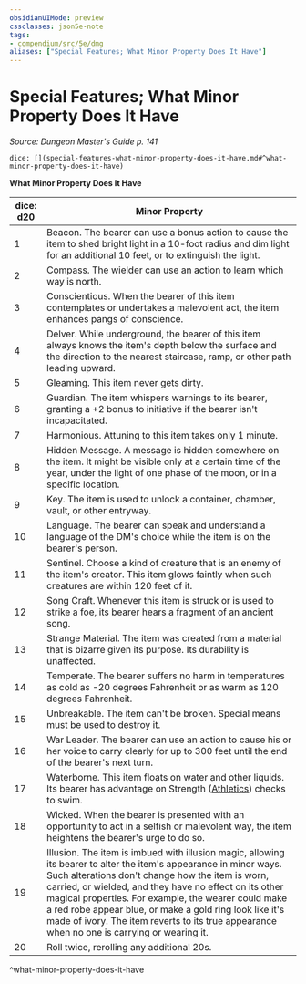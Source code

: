 ```yaml
---
obsidianUIMode: preview
cssclasses: json5e-note
tags:
- compendium/src/5e/dmg
aliases: ["Special Features; What Minor Property Does It Have"]
---
```

# Special Features; What Minor Property Does It Have
*Source: Dungeon Master's Guide p. 141* 

`dice: [](special-features-what-minor-property-does-it-have.md#^what-minor-property-does-it-have)`

**What Minor Property Does It Have**

| dice: d20 | Minor Property |
|-----------|----------------|
| 1 | Beacon. The bearer can use a bonus action to cause the item to shed bright light in a 10-foot radius and dim light for an additional 10 feet, or to extinguish the light. |
| 2 | Compass. The wielder can use an action to learn which way is north. |
| 3 | Conscientious. When the bearer of this item contemplates or undertakes a malevolent act, the item enhances pangs of conscience. |
| 4 | Delver. While underground, the bearer of this item always knows the item's depth below the surface and the direction to the nearest staircase, ramp, or other path leading upward. |
| 5 | Gleaming. This item never gets dirty. |
| 6 | Guardian. The item whispers warnings to its bearer, granting a +2 bonus to initiative if the bearer isn't incapacitated. |
| 7 | Harmonious. Attuning to this item takes only 1 minute. |
| 8 | Hidden Message. A message is hidden somewhere on the item. It might be visible only at a certain time of the year, under the light of one phase of the moon, or in a specific location. |
| 9 | Key. The item is used to unlock a container, chamber, vault, or other entryway. |
| 10 | Language. The bearer can speak and understand a language of the DM's choice while the item is on the bearer's person. |
| 11 | Sentinel. Choose a kind of creature that is an enemy of the item's creator. This item glows faintly when such creatures are within 120 feet of it. |
| 12 | Song Craft. Whenever this item is struck or is used to strike a foe, its bearer hears a fragment of an ancient song. |
| 13 | Strange Material. The item was created from a material that is bizarre given its purpose. Its durability is unaffected. |
| 14 | Temperate. The bearer suffers no harm in temperatures as cold as -20 degrees Fahrenheit or as warm as 120 degrees Fahrenheit. |
| 15 | Unbreakable. The item can't be broken. Special means must be used to destroy it. |
| 16 | War Leader. The bearer can use an action to cause his or her voice to carry clearly for up to 300 feet until the end of the bearer's next turn. |
| 17 | Waterborne. This item floats on water and other liquids. Its bearer has advantage on Strength ([Athletics](/compendium/rules/skills.md#Athletics)) checks to swim. |
| 18 | Wicked. When the bearer is presented with an opportunity to act in a selfish or malevolent way, the item heightens the bearer's urge to do so. |
| 19 | Illusion. The item is imbued with illusion magic, allowing its bearer to alter the item's appearance in minor ways. Such alterations don't change how the item is worn, carried, or wielded, and they have no effect on its other magical properties. For example, the wearer could make a red robe appear blue, or make a gold ring look like it's made of ivory. The item reverts to its true appearance when no one is carrying or wearing it. |
| 20 | Roll twice, rerolling any additional 20s. |
^what-minor-property-does-it-have
